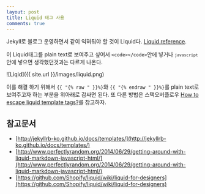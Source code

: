 ```yaml
---
layout: post
title: Liquid 태그 사용
comments: true
---
```

Jekyll로 블로그 운영하면서 같이 익혀둬야 할 것이 Liquid다.
[Liquid reference](https://help.shopify.com/themes/liquid).

이 Liquid태그를 plain text로 보여주고 싶어서 `<code></code>`안에 넣거나 <code>```javascript ```</code>안에 넣으면 생각했던것과는 다르게 나온다.

![Liqid]({{ site.url }}/images/liquid.png)

이를 해결 하기 위해서 `{{ "{% raw " }}%}`와 `{{ "{% endraw " }}%}`를 plain text로 보여주고자 하는 부분을 위아래로 감싸면 된다.
또 다른 방법은 스택오버플로우 [How to escape liquid template tags?](http://stackoverflow.com/questions/3426182/how-to-escape-liquid-template-tags)를 참고하자.

## **참고문서**
* [http://jekyllrb-ko.github.io/docs/templates/](http://jekyllrb-ko.github.io/docs/templates/)
* [http://www.perfectlyrandom.org/2014/06/29/getting-around-with-liquid-markdown-javascript-html/](http://www.perfectlyrandom.org/2014/06/29/getting-around-with-liquid-markdown-javascript-html/)
* [https://github.com/Shopify/liquid/wiki/liquid-for-designers](https://github.com/Shopify/liquid/wiki/liquid-for-designers)
